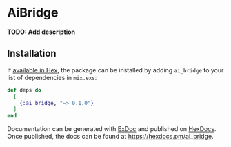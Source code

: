 # AiBridge

**TODO: Add description**

## Installation

If [available in Hex](https://hex.pm/docs/publish), the package can be installed
by adding `ai_bridge` to your list of dependencies in `mix.exs`:

```elixir
def deps do
  [
    {:ai_bridge, "~> 0.1.0"}
  ]
end
```

Documentation can be generated with [ExDoc](https://github.com/elixir-lang/ex_doc)
and published on [HexDocs](https://hexdocs.pm). Once published, the docs can
be found at <https://hexdocs.pm/ai_bridge>.

